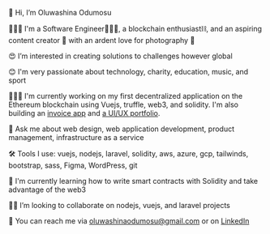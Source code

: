 👋 Hi, I’m Oluwashina Odumosu

🙎🏽‍♂️ I'm a Software Engineer👨🏽‍💻, a blockchain enthusiast⛓️, and an aspiring content creator 🚀 with an ardent love for photography 📸

😍 I’m interested in creating solutions to challenges however global

😊 I'm very passionate about technology, charity, education, music, and sport

👨🏽‍🏭 I'm currently working on my first decentralized application on the Ethereum blockchain using Vuejs, truffle, web3, and solidity. I'm also building an [invoice app](https://griffin-invoice.vercel.app/) and [a UI/UX portfolio](https://barnabas-inyangsam.netlify.app/).

💬 Ask me about web design, web application development, product management, infrastructure as a service

🛠️ Tools I use: vuejs, nodejs, laravel, solidity, aws, azure, gcp, tailwinds, bootstrap, sass, Figma, WordPress, git

🌱 I'm currently learning how to write smart contracts with Solidity and take advantage of the web3 

🤝🏽 I’m looking to collaborate on nodejs, vuejs, and laravel projects

📡 You can reach me via [oluwashinaodumosu@gmail.com](mailto:oluwashinaodumosu@gmail.com) or on [LinkedIn](https://www.linkedin.com/in/odumz/)
